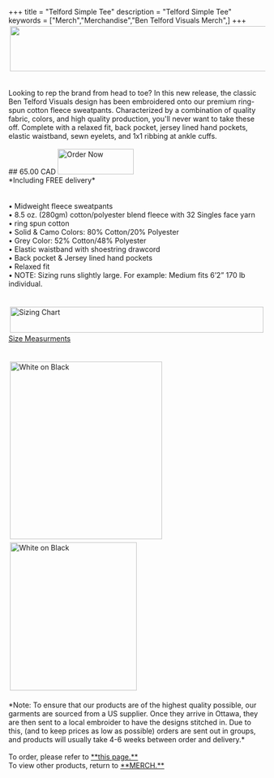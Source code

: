 +++
title = "Telford Simple Tee"
description = "Telford Simple Tee"
keywords = ["Merch","Merchandise","Ben Telford Visuals Merch",]
+++
<br>
<img src= "https://benjamintelford.com/img/merch/TELFORD SIMPLE - TEE/BTVstretchlogo.png" style="width:600px; height:89px; padding:3px"></a>
<br>

<br>
Looking to rep the brand from head to toe? In this new release, the classic Ben Telford Visuals design has been embroidered onto our premium ring-spun cotton fleece sweatpants.
Characterized by a combination of quality fabric, colors, and high quality production, you'll never want to take these off.
Complete with a relaxed fit, back pocket, jersey lined hand pockets, elastic waistband, sewn eyelets, and 1x1 ribbing at ankle cuffs.
<br>
<br>
## 65.00 CAD 
<a href="https://benjamintelford.com/order"><img src= "https://benjamintelford.com/img/merch/checkout.png" style="width:150px; height:50px; padding:0px"  title="Order Now" alt="Order Now"></a>
<br>
*Including FREE delivery*
<br>
<br>
<br>
• Midweight fleece sweatpants
<br>
• 8.5 oz. (280gm) cotton/polyester blend fleece with 32 Singles face yarn
<br>
• ring spun cotton
<br>
• Solid & Camo Colors: 80% Cotton/20% Polyester
<br>
• Grey Color: 52% Cotton/48% Polyester
<br>
• Elastic waistband with shoestring drawcord
<br>
• Back pocket & Jersey lined hand pockets
<br>
• Relaxed fit
<br>
• NOTE: Sizing runs slightly large. For example: Medium fits 6’2” 170 lb individual.
<br>
<br>
<br>
<a href="https://benjamintelford.com/img/merch/sizingchart.jpg"><img src= "https://benjamintelford.com/img/merch/sizingchart.jpg" style="width:500px; height:51px; padding:3px"  title="Sizing Chart" alt="Sizing Chart"></a>
<br>
<a href="https://benjamintelford.com/img/merch/sizingdiagram.jpg">Size Measurments</a>
<br>
<br>
<br>
<a href="https://benjamintelford.com/img/merch/TELFORD SIMPLE - TEE/TSTW0B.jpg"><img src= "https://benjamintelford.com/img/merch/TELFORD SIMPLE - TEE/TSTW0B.jpg" style="width:300px; height:350px; padding:3px"  title="White on Black" alt="White on Black"></a>
<a href="https://benjamintelford.com/img/merch/TELFORD CLASSIC - SWEATPANTS/TCSW0B.jpg"><img src= "https://benjamintelford.com/img/merch/TELFORD CLASSIC - SWEATPANTS/TCSW0B.jpg" style="width:250px; height:292px; padding:3px"  title="White on Black" alt="White on Black"></a>

<br>
<br>
*Note: To ensure that our products are of the highest quality possible, our garments are sourced from a US supplier. Once they arrive in Ottawa, they are then sent to a local embroider to have the designs stitched in. Due to this, (and to keep prices as low as possible) orders are sent out in groups, and products will usually take 4-6 weeks between order and delivery.*
<br>
<br>
To order, please refer to <a href="https://benjamintelford.com/order">**this page.**</a>
<br>
To view other products, return to <a href="https://benjamintelford.com/merch">**MERCH.**</a>
<br>
<br>